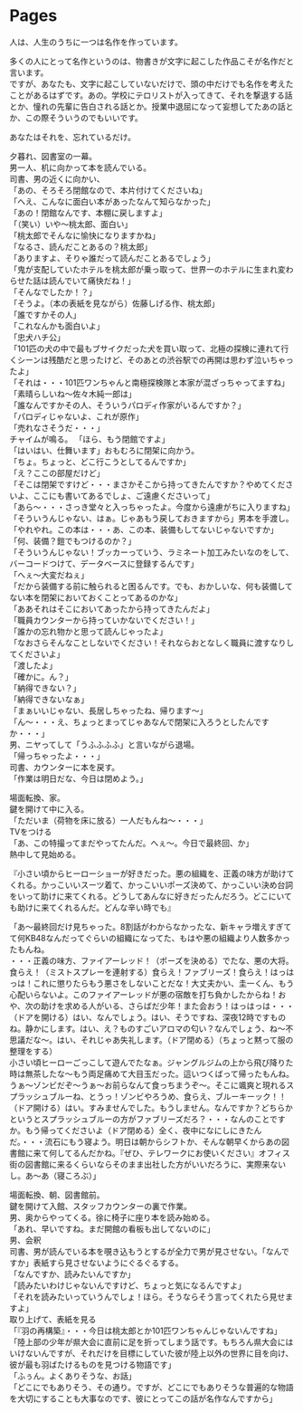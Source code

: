 # Pages
人は、人生のうちに一つは名作を作っています。       

多くの人にとって名作というのは、物書きが文字に起こした作品こそが名作だと言います。    
ですが、あなたも、文字に起こしていないだけで、頭の中だけでも名作を考えたことがあるはずです。あの。学校にテロリストが入ってきて、それを撃退する話とか、憧れの先輩に告白される話とか。授業中退屈になって妄想してたあの話とか、この際そういうのでもいいです。    

あなたはそれを、忘れているだけ。  

夕暮れ、図書室の一幕。  
男一人、机に向かって本を読んでいる。    
司書、男の近くに向かい、    
「あの、そろそろ閉館なので、本片付けてくださいね」    
「へえ、こんなに面白い本があったなんて知らなかった」    
「あの！閉館なんです、本棚に戻しますよ」    
「（笑い）いや〜桃太郎、面白い」    
「桃太郎でそんなに愉快になりますかね」  
「なるさ、読んだことあるの？桃太郎」    
「ありますよ、そりゃ誰だって読んだことあるでしょう」    
「鬼が支配していたホテルを桃太郎が乗っ取って、世界一のホテルに生まれ変わらせた話は読んでいて痛快だね！」    
「そんなでしたか！？」    
「そうよ。（本の表紙を見ながら）佐藤しげる作、桃太郎」  
「誰ですかその人」  
「これなんかも面白いよ」    
「忠犬ハチ公」  
「101匹の犬の中で最もブサイクだった犬を買い取って、北極の探検に連れて行くシーンは残酷だと思ったけど、そのあとの渋谷駅での再開は思わず泣いちゃったよ」   
「それは・・・101匹ワンちゃんと南極探検隊と本家が混ざっちゃってますね」 
「素晴らしいね〜佐々木純一郎は」  
「誰なんですかその人、そういうパロディ作家がいるんですか？」    
「パロディじゃないよ、これが原作」  
「売れなさそうだ・・・」  
チャイムが鳴る。
「ほら、もう閉館ですよ」    
「はいはい、仕舞います」おもむろに閉架に向かう。    
「ちょ。ちょっと、どこ行こうとしてるんですか」  
「え？ここの部屋だけど」    
「そこは閉架ですけど・・・まさかそこから持ってきたんですか？やめてくださいよ、ここにも書いてあるでしょ、ご遠慮くださいって」    
「あら〜・・・さっき堂々と入っちゃったよ。今度から遠慮がちに入りますね」    
「そういうんじゃない、はぁ。じゃあもう戻しておきますから」男本を手渡し。
「やれやれ。この本は・・・あ、この本、装備もしてないじゃないですか」    
「何、装備？鎧でもつけるのか？」    
「そういうんじゃない！ブッカーっていう、ラミネート加工みたいなのをして、バーコードつけて、データベースに登録するんです」    
「へぇ〜大変だねぇ」    
「だから装備する前に触られると困るんです。でも、おかしいな、何も装備してない本を閉架においておくことってあるのかな」    
「ああそれはそこにおいてあったから持ってきたんだよ」    
「職員カウンターから持っていかないでください！」    
「誰かの忘れ物かと思って読んじゃったよ」    
「なおさらそんなことしないでください！それならおとなしく職員に渡すなりしてくださいよ」  
「渡したよ」    
「確かに。ん？」    
「納得できない？」  
「納得できないなぁ」    
「まぁいいじゃない、長居しちゃったね、帰ります〜」  
「ん〜・・・え、ちょっとまってじゃあなんで閉架に入ろうとしたんですか・・・」    
男、ニヤってして「うふふふふ」と言いながら退場。    
「帰っちゃったよ・・・」    
司書、カウンターに本を戻す。    
「作業は明日だな、今日は閉めよう。」  

場面転換、家。  
鍵を開けて中に入る。    
「ただいま（荷物を床に放る）一人だもんね〜・・・」      
TVをつける  
「あ、この特撮ってまだやってたんだ。へぇ〜。今日で最終回、か」  
熱中して見始める。  

『小さい頃からヒーローショーが好きだった。悪の組織を、正義の味方が助けてくれる。かっこいいスーツ着て、かっこいいポーズ決めて、かっこいい決め台詞をいって助けに来てくれる。どうしてあんなに好きだったんだろう。どこにいても助けに来てくれるんだ。どんな辛い時でも』  

「あ〜最終回だけ見ちゃった。8割話がわからなかったな、新キャラ増えすぎてて何KB48なんだってぐらいの組織になってた、もはや悪の組織より人数多かったもんね。     
・・・正義の味方、ファイアーレッド！（ポーズを決める）でたな、悪の大将。食らえ！（ミストスプレーを連射する）食らえ！ファブリーズ！食らえ！はっはっは！これに懲りたらもう悪さをしないことだな！大丈夫かい、圭一くん、もう心配いらないよ。このファイアーレッドが悪の宿敵を打ち負かしたからね！おや、次の助けを求める人がいる、さらばだ少年！また会おう！はっはっは・・・（ドアを開ける）はい、なんでしょう。はい、そうですね、深夜12時ですものね。静かにします。はい、え？ものすごいアロマの匂い？なんでしょう、ね〜不思議だな〜。はい、それじゃあ失礼します。（ドア閉める）（ちょっと黙って服の整理をする）    
小さい頃ヒーローごっこして遊んでたなぁ。ジャングルジムの上から飛び降りた時は無茶したな〜もう両足痛めて大目玉だった。這いつくばって帰ったもんね。うぁ〜ゾンビだぞ〜うぁ〜お前らなんて食っちまうぞ〜。そこに颯爽と現れるスプラッシュブルーね、とうっ！ゾンビやろうめ、食らえ、ブルーキーック！！（ドア開ける）はい。すみませんでした。もうしません。なんですか？どちらかというとスプラッシュブルーの方がファブリーズだろ？・・・なんのことですか。もう帰ってくださいよ（ドア閉める）全く、夜中になにしにきたんだ。・・・流石にもう寝よう。明日は朝からシフトか、そんな朝早くからあの図書館に来て何してるんだかね。『ぜひ、テレワークにお使いください』オフィス街の図書館に来るくらいならそのまま出社した方がいいだろうに、実際来ないし。あ〜あ（寝ころぶ）」  

場面転換、朝、図書館前。    
鍵を開けて入館、スタッフカウンターの裏で作業。  
男、奥からやってくる。徐に椅子に座り本を読み始める。    
「あれ、早いですね。まだ開館の看板も出してないのに」    
男、会釈    
司書、男が読んでいる本を覗き込もうとするが全力で男が見させない。「なんですか」表紙すら見させないようにぐるぐるする。  
「なんですか、読みたいんですか」    
「読みたいわけじゃないんですけど、ちょっと気になるんですよ」    
「それを読みたいっていうんでしょ！ほら。そうならそう言ってくれたら見せますよ」  
取り上げて、表紙を見る  
「『羽の再構築』・・・今日は桃太郎とか101匹ワンちゃんじゃないんですね」   
「陸上部の少年が県大会に直前に足を折ってしまう話です。もちろん県大会にはいけないんですが、それだけを目標にしていた彼が陸上以外の世界に目を向け、彼が最も羽ばたけるものを見つける物語です」  
「ふぅん。よくありそうな、お話」  
「どこにでもありそう、その通り。ですが、どこにでもありそうな普遍的な物語を大切にすることも大事なのです、彼にとってこの話が名作なんですから」  
